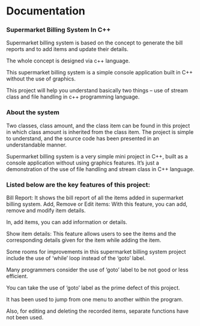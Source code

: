 # Documentation 

### Supermarket Billing System In C++

Supermarket billing system is based on the concept to generate the bill reports and to add items and update their details. 

The whole concept is designed via c++ language.

This supermarket billing system is a simple console application built in C++ without the use of graphics. 

This project will help you understand basically two things – use of stream class and file handling in c++ programming language.

### About the system

Two classes, class amount, and the class item can be found in this project in which class amount is inherited from the class item. The project is simple to understand, and the source code has been presented in an understandable manner.

Supermarket billing system is a very simple mini project in C++, built as a console application without using graphics features. It’s just a demonstration of the use of file handling and stream class in C++ language.

### Listed below are the key features of this project:

Bill Report: It shows the bill report of all the items added in supermarket billing system.
Add, Remove or Edit items: With this feature, you can add, remove and modify item details. 

In, add items, you can add information or details.

Show item details: This feature allows users to see the items and the corresponding details given for the item while adding the item.

Some rooms for improvements in this supermarket billing system project include the use of ‘while’ loop instead of the ‘goto’ label.

Many programmers consider the use of ‘goto’ label to be not good or less efficient.

You can take the use of ‘goto’ label as the prime defect of this project. 

It has been used to jump from one menu to another within the program. 

Also, for editing and deleting the recorded items, separate functions have not been used.

